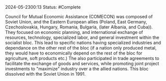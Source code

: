 2024-05-2300:13
Status: #Complete  

Council for Mutual Economic Assistance (COMECON) was composed of Soviet Union, and the Eastern European allies (Poland, East Germany, Czechoslovakia, Hungary, Romania, Bulgaria, (later Albania, and Cuba)). They focused on economic planning, and international exchange of resources, technology, specialized labor, and general investment within the socialist bloc. This lead to specific nations having specialized industries and dependance on the other rest of the bloc (if a nation only produced metal, they would have to economically depend on the rest of the bloc for agriculture, soft products etc.) The also participated in trade agreements to facilitate the exchange of goods and services, while promoting joint project investments to "maximize" industry over a the allied nations. This bloc dissolved with the Soviet Union in 1991.
